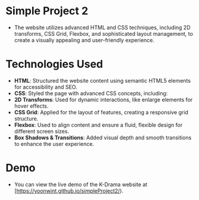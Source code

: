 # Simple Project 2
- The website utilizes advanced HTML and CSS techniques, including 2D transforms, CSS Grid, Flexbox, and sophisticated layout management, to create a visually appealing and user-friendly experience.

# Technologies Used 
- **HTML**: Structured the website content using semantic HTML5 elements for accessibility and SEO.
- **CSS**: Styled the page with advanced CSS concepts, including:
- **2D Transforms**: Used for dynamic interactions, like enlarge elements for hover effects.
- **CSS Grid**: Applied for the layout of features, creating a responsive grid structure.
- **Flexbox**: Used to align content and ensure a fluid, flexible design for different screen sizes.
- **Box Shadows & Transitions**: Added visual depth and smooth transitions to enhance the user experience.

# Demo
- You can view the live demo of the K-Drama website at [https://yoonwint.github.io/simpleProject2/).




  
